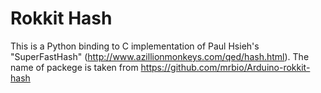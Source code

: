 # Rokkit Hash

This is a Python binding to C implementation of Paul Hsieh's "SuperFastHash" (http://www.azillionmonkeys.com/qed/hash.html).
The name of packege is taken from https://github.com/mrbio/Arduino-rokkit-hash
